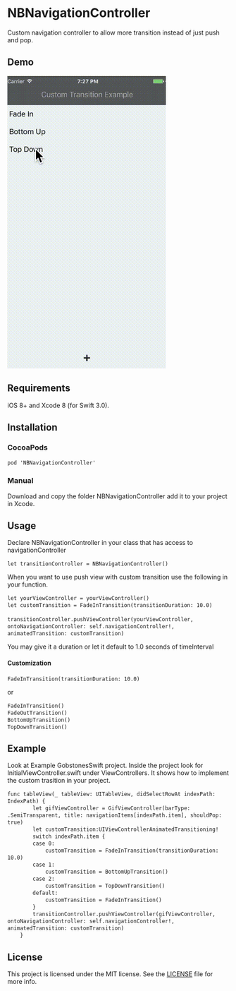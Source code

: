 # NBNavigationController
Custom navigation controller to allow more transition instead of just push and pop.

## Demo
![Loader](https://github.com/nbhasin2/NBNavigationController/blob/master/Example/ExampleVideo3fast.gif)

## Requirements

iOS 8+ and Xcode 8 (for Swift 3.0).

## Installation

### CocoaPods
```
pod 'NBNavigationController'
```

### Manual

Download and copy the folder NBNavigationController add it to your project in Xcode.

## Usage

Declare NBNavigationController in your class that has access to navigationController

```
let transitionController = NBNavigationController()

```

When you want to use push view with custom transition use the following in your function.

```
let yourViewController = yourViewController()
let customTransition = FadeInTransition(transitionDuration: 10.0)

transitionController.pushViewController(yourViewController, ontoNavigationController: self.navigationController!, animatedTransition: customTransition)
```

You may give it a duration or let it default to 1.0 seconds of timeInterval

#### Customization 
```
FadeInTransition(transitionDuration: 10.0)
```

or
```
FadeInTransition()
FadeOutTransition()
BottomUpTransition()
TopDownTransition()
```

## Example

Look at Example GobstonesSwift project. Inside the project look for InitialViewController.swift under ViewControllers. It shows how to implement the custom trasition in your project. 

```
func tableView(_ tableView: UITableView, didSelectRowAt indexPath: IndexPath) {
        let gifViewController = GifViewController(barType: .SemiTransparent, title: navigationItems[indexPath.item], shouldPop: true)
        let customTransition:UIViewControllerAnimatedTransitioning!
        switch indexPath.item {
        case 0:
            customTransition = FadeInTransition(transitionDuration: 10.0)
        case 1:
            customTransition = BottomUpTransition()
        case 2:
            customTransition = TopDownTransition()
        default:
            customTransition = FadeInTransition()
        }
        transitionController.pushViewController(gifViewController, ontoNavigationController: self.navigationController!, animatedTransition: customTransition)
    }

```

## License

This project is licensed under the MIT license. See the [LICENSE](LICENSE.txt) file for more info.
